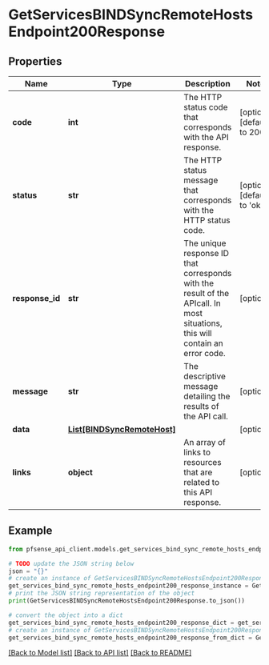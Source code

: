 # GetServicesBINDSyncRemoteHostsEndpoint200Response


## Properties

Name | Type | Description | Notes
------------ | ------------- | ------------- | -------------
**code** | **int** | The HTTP status code that corresponds with the API response. | [optional] [default to 200]
**status** | **str** | The HTTP status message that corresponds with the HTTP status code. | [optional] [default to 'ok']
**response_id** | **str** | The unique response ID that corresponds with the result of the APIcall. In most situations, this will contain an error code. | [optional] 
**message** | **str** | The descriptive message detailing the results of the API call. | [optional] 
**data** | [**List[BINDSyncRemoteHost]**](BINDSyncRemoteHost.md) |  | [optional] 
**links** | **object** | An array of links to resources that are related to this API response. | [optional] 

## Example

```python
from pfsense_api_client.models.get_services_bind_sync_remote_hosts_endpoint200_response import GetServicesBINDSyncRemoteHostsEndpoint200Response

# TODO update the JSON string below
json = "{}"
# create an instance of GetServicesBINDSyncRemoteHostsEndpoint200Response from a JSON string
get_services_bind_sync_remote_hosts_endpoint200_response_instance = GetServicesBINDSyncRemoteHostsEndpoint200Response.from_json(json)
# print the JSON string representation of the object
print(GetServicesBINDSyncRemoteHostsEndpoint200Response.to_json())

# convert the object into a dict
get_services_bind_sync_remote_hosts_endpoint200_response_dict = get_services_bind_sync_remote_hosts_endpoint200_response_instance.to_dict()
# create an instance of GetServicesBINDSyncRemoteHostsEndpoint200Response from a dict
get_services_bind_sync_remote_hosts_endpoint200_response_from_dict = GetServicesBINDSyncRemoteHostsEndpoint200Response.from_dict(get_services_bind_sync_remote_hosts_endpoint200_response_dict)
```
[[Back to Model list]](../README.md#documentation-for-models) [[Back to API list]](../README.md#documentation-for-api-endpoints) [[Back to README]](../README.md)


